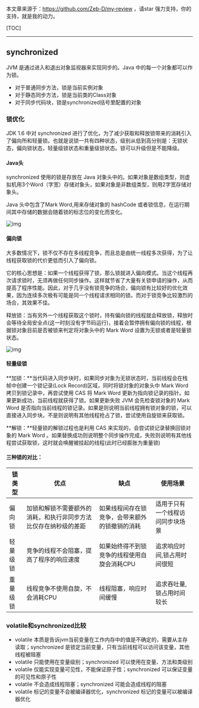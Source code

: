 本文章来源于：<https://github.com/Zeb-D/my-review> ，请star 强力支持，你的支持，就是我的动力。

[TOC]

------

## synchronized

JVM 是通过进入和退出对象监视器来实现同步的。Java 中的每一个对象都可以作为锁。

- 对于普通同步方法，锁是当前实例对象
- 对于静态同步方法，锁是当前类的Class对象
- 对于同步代码块，锁是synchronized括号里配置的对象



### 锁优化

JDK 1.6 中对 synchronized 进行了优化，为了减少获取和释放锁带来的消耗引入了偏向所和轻量锁。也就是说锁一共有四种状态，级别从低到高分别是：无锁状态，偏向锁状态，轻量级锁状态和重量级锁状态。锁可以升级但是不能降级。



#### Java头

synchronized 使用的锁是存放在 Java 对象头中的。如果对象是数组类型，则虚拟机用3个Word（字宽）存储对象头，如果对象是非数组类型，则用2字宽存储对象头。

Java 头中包含了Mark Word,用来存储对象的 hashCode 或者锁信息，在运行期间其中存储的数据会随着锁的标志位的变化而变化。

![img](https://user-gold-cdn.xitu.io/2018/12/25/167e53d267966323?imageView2/0/w/1280/h/960/format/webp/ignore-error/1)

#### 偏向锁

大多数情况下，锁不仅不存在多线程竞争，而且总是由统一线程多次获得，为了让线程获取锁的代价更低而引入了偏向锁。

它的核心思想是：如果一个线程获得了锁，那么锁就进入偏向模式。当这个线程再次请求锁时，无须再做任何同步操作。这样就节省了大量有关锁申请的操作，从而提高了程序性能。因此，对于几乎没有锁竞争的场合，偏向锁有比较好的优化效果，因为连续多次极有可能是同一个线程请求相同的锁。而对于锁竞争比较激烈的场合，其效果不佳。

释放锁：当有另外一个线程获取这个锁时，持有偏向锁的线程就会释放锁，释放时会等待全局安全点(这一时刻没有字节码运行)，接着会暂停拥有偏向锁的线程，根据锁对象目前是否被锁来判定将对象头中的 Mark Word 设置为无锁或者是轻量锁状态。

![img](https://user-gold-cdn.xitu.io/2018/12/25/167e53810f173193?imageView2/0/w/1280/h/960/format/webp/ignore-error/1)

#### 轻量级锁

**加锁：**当代码进入同步块时，如果同步对象为无锁状态时，当前线程会在栈帧中创建一个锁记录(Lock   Record)区域，同时将锁对象的对象头中 Mark Word 拷贝到锁记录中，再尝试使用 CAS 将 Mark Word 更新为指向锁记录的指针。如果更新成功，当前线程就获得了锁。如果更新失败 JVM 会先检查锁对象的 Mark Word 是否指向当前线程的锁记录。如果是则说明当前线程拥有锁对象的锁，可以直接进入同步块。不是则说明有其他线程抢占了锁，尝试使用自旋锁来获取锁。

**解锁：**轻量锁的解锁过程也是利用 CAS 来实现的，会尝试锁记录替换回锁对象的 Mark Word 。如果替换成功则说明整个同步操作完成，失败则说明有其他线程尝试获取锁，这时就会唤醒被挂起的线程(此时已经膨胀为重量锁)

#### 三种锁的对比：

| 锁类型  | 优点                               | 缺点                      | 使用场景             |
| ---- | -------------------------------- | ----------------------- | ---------------- |
| 偏向锁  | 加锁和解锁不需要额外的消耗，和执行非同步方法比仅存在纳秒级的差距 | 如果线程间存在锁竞争，会带来额外的锁撤销的消耗 | 适用于只有一个线程访问同步块场景 |
| 轻量级锁 | 竞争的线程不会阻塞，提高了程序的响应速度             | 如果始终得不到锁竞争的线程使用自旋会消耗CPU | 追求响应时间,锁占用时间很短   |
| 重量级锁 | 线程竞争不使用自旋，不会消耗CPU                | 线程阻塞，响应时间缓慢             | 追求吞吐量,锁占用时间较长    |



### volatile和synchronized比较

- volatile 本质是告诉jvm当前变量在工作内存中的值是不确定的，需要从主存读取；synchronized 是锁定当前变量，只有当前线程可以访问该变量，其他线程被阻塞
- volatile 只能使用在变量级别；synchronized 可以使用在变量、方法和类级别
- volatile 仅能实现变量可见性，不能保证原子性；synchronized 可以保证变量的可见性和原子性
- volatile 不会造成线程阻塞；synchronized 可能会造成线程的阻塞
- volatile 标记的变量不会被编译器优化，synchronized 标记的变量可以被编译器优化